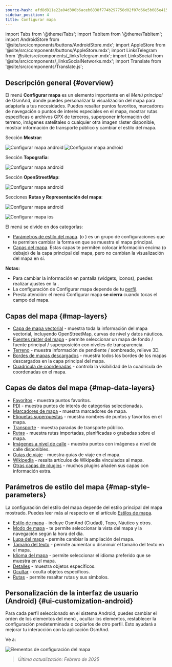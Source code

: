 ```yaml
---
source-hash: afd8d811e22a04d300b6aceb6838f774b297758d02f07d66e5b085e41519527d
sidebar_position: 4
title: Configurar mapa
---
```

import Tabs from '@theme/Tabs';
import TabItem from '@theme/TabItem';
import AndroidStore from '@site/src/components/buttons/AndroidStore.mdx';
import AppleStore from '@site/src/components/buttons/AppleStore.mdx';
import LinksTelegram from '@site/src/components/_linksTelegram.mdx';
import LinksSocial from '@site/src/components/_linksSocialNetworks.mdx';
import Translate from '@site/src/components/Translate.js';

## Descripción general {#overview}

El menú **Configurar mapa** es un elemento importante en el *Menú principal* de OsmAnd, donde puedes personalizar la visualización del mapa para adaptarla a tus necesidades. Puedes resaltar puntos favoritos, marcadores de navegación o puntos de interés especiales en el mapa, mostrar rutas específicas o archivos GPX de terceros, superponer información del terreno, imágenes satelitales o cualquier otra imagen ráster disponible, mostrar información de transporte público y cambiar el estilo del mapa.

<Tabs groupId="operating-systems" queryString="current-os">

<TabItem value="android" label="Android">

Sección **Mostrar**:

![Configurar mapa android](@site/static/img/map/configure_map_show1_andr.png) ![Configurar mapa android](@site/static/img/map/configure_map_show2_andr.png)

Sección **Topografía**:

![Configurar mapa android](@site/static/img/map/configure_map_topography_andr.png)

Sección **OpenStreetMap**:

![Configurar mapa android](@site/static/img/map/configure_map_osm_andr.png)

Secciones **Rutas y Representación del mapa**:

![Configurar mapa android](@site/static/img/map/configure_map_routes&Map_rendering_andr.png)

</TabItem>

<TabItem value="ios" label="iOS">

![Configurar mapa ios](@site/static/img/map/configure-map-ios.png)

</TabItem>

</Tabs>

El menú **<Translate android="true" ids="configure_map"/>** se divide en dos categorías:

- [Parámetros de estilo del mapa](#map-style-parameters). **<Translate android="true" ids="map_widget_map_rendering"/>** (o **<Translate ios="true" ids="map_widget_renderer"/>**) es un grupo de configuraciones que te permiten cambiar la forma en que se muestra el mapa principal.
- [Capas del mapa](#map-layers). Estas capas te permiten colocar información encima (o debajo) de la capa principal del mapa, pero no cambian la visualización del mapa en sí.

**Notas:**

- Para cambiar la información en pantalla (widgets, iconos), puedes realizar ajustes en la [<Translate android="true" ids="layer_map_appearance"/>](../widgets/index.md).
- La configuración de Configurar mapa depende de tu [perfil](../personal/profiles.md).
- Presta atención: el menú Configurar mapa **se cierra** cuando tocas el campo del mapa.

## Capas del mapa {#map-layers}

- [Capa de mapa vectorial](../map/vector-maps.md) - muestra toda la información del mapa vectorial, incluyendo OpenStreetMap, curvas de nivel y datos náuticos.
- [Fuentes ráster del mapa](../map/raster-maps.md#select-raster-maps) - permite seleccionar un mapa de fondo / fuente principal / superposición con niveles de transparencia.
- [Terreno](../plugins/topography.md#hillshade-slope-and-altitude-layers) - muestra información de pendiente / sombreado, relieve 3D.
- [Bordes de mapas descargados](../map/vector-maps.md#show-borders) - muestra todos los bordes de los mapas descargados en la capa principal del mapa.
- [Cuadrícula de coordenadas](../map/vector-maps.md#coordinates-grid) - controla la visibilidad de la cuadrícula de coordenadas en el mapa.

## Capas de datos del mapa {#map-data-layers}

- [Favoritos](../map/point-layers-on-map.md) - muestra puntos favoritos.
- [PDI](../map/point-layers-on-map.md) - muestra puntos de interés de categorías seleccionadas.
- [Marcadores de mapa](../map/point-layers-on-map.md) - muestra marcadores de mapa.
- [Etiquetas superpuestas](../map/point-layers-on-map.md) - muestra nombres de puntos y favoritos en el mapa.
- [Transporte](../map/vector-maps.md#transport) - muestra paradas de transporte público.
- [Rutas](../map/tracks/index.md) - muestra rutas importadas, planificadas o grabadas sobre el mapa.
- [Imágenes a nivel de calle](../plugins/mapillary.md#map-layer) - muestra puntos con imágenes a nivel de calle disponibles.
- [Guías de viaje](../plan-route/travel-guides.md) - muestra guías de viaje en el mapa.
- [Wikipedia](../plugins/wikipedia.md) - resalta artículos de Wikipedia vinculados al mapa.
- [Otras capas de plugins](../plugins/index.md#configure-plugin) - muchos plugins añaden sus capas con información extra.

## Parámetros de estilo del mapa {#map-style-parameters}

La configuración del estilo del mapa depende del estilo principal del mapa mostrado. Puedes leer más al respecto en el artículo [Estilos de mapa](../map/vector-maps).

- [Estilo de mapa](../map/vector-maps.md#default-map-styles) - incluye OsmAnd (Ciudad), Topo, Náutico y otros.
- [Modo de mapa](../map/vector-maps.md#map-mode) - te permite seleccionar la vista del mapa y la navegación según la hora del día.
- [Lupa del mapa](../map/vector-maps.md#map-magnifier) - permite cambiar la ampliación del mapa.
- [Tamaño del texto](../map/vector-maps.md#text-size) - permite aumentar o disminuir el tamaño del texto en el mapa.
- [Idioma del mapa](../map/vector-maps.md#map-language) - permite seleccionar el idioma preferido que se muestra en el mapa.
- [Detalles](../map/vector-maps.md#details) - muestra objetos específicos.
- [Ocultar](../map/vector-maps.md#hide) - oculta objetos específicos.
- [Rutas](../map/vector-maps.md#routes) - permite resaltar rutas y sus símbolos.

## Personalización de la interfaz de usuario (Android) {#ui-customization-android}

Para cada perfil seleccionado en el sistema Android, puedes cambiar el orden de los elementos del menú <Translate android="true" ids="configure_map"/>, ocultar los elementos, restablecer la configuración predeterminada o copiarlos de otro perfil. Esto ayudará a mejorar tu interacción con la aplicación OsmAnd.

Ve a: *<Translate android="true" ids="shared_string_menu,configure_profile,ui_customization,configure_map"/>*

![Elementos de configuración del mapa](@site/static/img/settings/configure-screen-ui-customization.png)

> *Última actualización: Febrero de 2025*